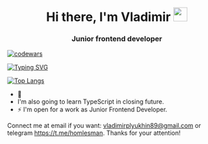 <h1 align="center">Hi there, I'm <span color="#36BCF7FF">Vladimir</span>
<img src="https://github.com/blackcater/blackcater/raw/main/images/Hi.gif" height="32"/></h1>
<h3 align="center">Junior frontend developer</h3>

[![codewars](https://www.codewars.com/users/Pirate_of_dark_water/badges/large)](https://www.codewars.com/users/username)

[![Typing SVG](https://readme-typing-svg.herokuapp.com?color=%2336BCF7&lines=I+really+like+coding)](https://git.io/typing-svg)

[![Top Langs](https://github-readme-stats.vercel.app/api/top-langs/?username=vladimirplyukhin89)](https://github.com/anuraghazra/github-readme-stats)

- 🤔 <li>I'm also going to learn TypeScript in closing future.</li>
- ⚡ I'm open for a work as Junior Frontend Developer.

Connect me at email if you want: vladimirplyukhin89@gmail.com
or telegram https://t.me/homlesman.
Thanks for your attention!


